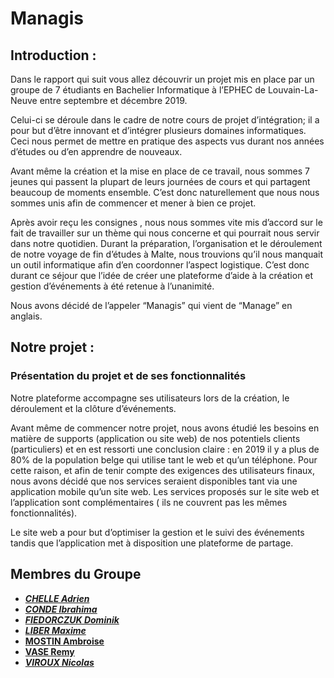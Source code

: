 # Managis
## Introduction :

Dans le rapport qui suit vous allez découvrir un projet mis en place par un groupe de 7 étudiants en Bachelier Informatique à l’EPHEC de Louvain-La-Neuve entre septembre et décembre 2019. 

Celui-ci se déroule dans le cadre de notre cours de projet d’intégration; il a pour but d’être innovant et d’intégrer plusieurs domaines informatiques. Ceci nous permet de mettre en pratique des aspects vus durant nos années d’études ou d’en apprendre de nouveaux.

Avant même la création et la mise en place de ce travail, nous sommes 7 jeunes qui passent la plupart de leurs journées de cours et qui partagent beaucoup de moments ensemble. C’est donc naturellement que nous nous sommes unis afin de commencer et mener à bien ce projet.

Après avoir reçu les consignes , nous nous sommes vite mis d’accord sur le fait de travailler sur un thème qui nous concerne et qui pourrait nous servir dans notre quotidien. Durant la préparation, l’organisation et le déroulement de notre voyage de fin d’études à Malte, nous trouvions qu’il nous manquait un outil informatique afin d’en coordonner l’aspect logistique. C’est donc durant ce séjour que l’idée de créer une plateforme d’aide à la création et gestion d’événements à été retenue à l’unanimité. 

Nous avons décidé de l’appeler “Managis” qui vient de “Manage” en anglais. 

## Notre projet :

### Présentation du projet et de ses fonctionnalités
Notre plateforme accompagne ses utilisateurs lors de la création, le déroulement et la clôture d’événements. 

Avant même de commencer notre projet, nous avons étudié les besoins en matière de supports (application ou site web) de nos potentiels clients (particuliers) et en est ressorti une conclusion claire :  en 2019 il y a plus de 80% de la population belge qui utilise tant le web et qu’un téléphone. Pour cette raison, et afin de tenir compte des exigences des utilisateurs finaux, nous avons décidé que nos services seraient disponibles tant via une application mobile qu’un site web. Les services proposés sur le site web et l’application sont complémentaires ( ils ne couvrent pas les mêmes fonctionnalités).

Le site web a pour but d’optimiser la gestion et le suivi des événements tandis que l’application met à disposition une plateforme de partage. 

## Membres du Groupe 

- [_**CHELLE Adrien**_](https://github.com/ATHOOS)
- [_**CONDE Ibrahima**_](https://github.com/Ibra-Yves)
- [_**FIEDORCZUK Dominik**_](https://github.com/domad007) 
- [_**LIBER Maxime**_](https://github.com/LiberTMx)
- [ **MOSTIN Ambroise** ](https://github.com/amostin)
- [ **VASE Remy** ](https://github.com/RemyVase)
- [_**VIROUX Nicolas**_](https://github.com/VirouxNicolas) 

